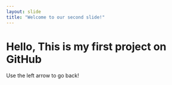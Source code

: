 ```yaml
---
layout: slide
title: "Welcome to our second slide!"
---
```

Hello,
This is my first project on GitHub
===
Use the left arrow to go back!
